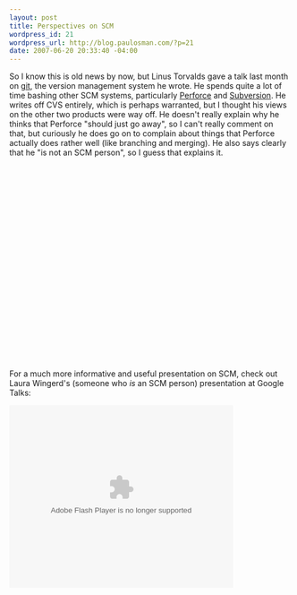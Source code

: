 ```yaml
--- 
layout: post
title: Perspectives on SCM
wordpress_id: 21
wordpress_url: http://blog.paulosman.com/?p=21
date: 2007-06-20 20:33:40 -04:00
---
```

<p>So I know this is old news by now, but Linus Torvalds gave a talk last month on <a href="http://git.or.cz/">git</a>, the version management system he wrote. He spends quite a lot of time bashing other SCM systems, particularly <a href="http://www.perforce.com">Perforce</a> and <a href="http://subversion.tigris.org/">Subversion</a>. He writes off CVS entirely, which is perhaps warranted, but I thought his views on the other two products were way off. He doesn't really explain why he thinks that Perforce "should just go away", so I can't really comment on that, but curiously he does go on to complain about things that Perforce actually does rather well (like branching and merging). He also says clearly that he "is not an SCM person", so I guess that explains it.</p>
<p>
<object width="425" height="350"><param name="movie; value=;http://www.youtube.com/v/4XpnKHJAok8"></param><param name="wmode" value="transparent"></param><embed src="http://www.youtube.com/v/4XpnKHJAok8" type="application/x-shockwave-flash" wmode="transparent" width="425" height="350"></embed></object>
</p>
<p>
For a much more informative and useful presentation on SCM, check out Laura Wingerd's (someone who <em>is</em> an SCM person) presentation at Google Talks:
</p>
<p>
<embed style="width:400px; height:326px;" id="VideoPlayback" type="application/x-shockwave-flash" src="http://video.google.com/googleplayer.swf?docId=-577744660535947210" flashvars="" />
</p>
